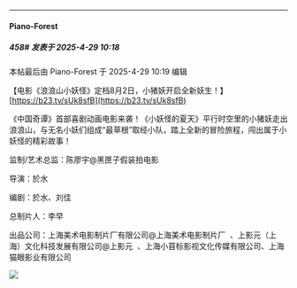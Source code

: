 ﻿
*****

####  Piano-Forest  
##### 458#       发表于 2025-4-29 10:18

 本帖最后由 Piano-Forest 于 2025-4-29 10:19 编辑 

【电影《浪浪山小妖怪》定档8月2日，小猪妖开启全新妖生！】 
[https://b23.tv/sUk8sfB](https://b23.tv/sUk8sfB)

《中国奇谭》首部喜剧动画电影来袭！《小妖怪的夏天》平行时空里的小猪妖走出浪浪山，与无名小妖们组成“最草根”取经小队，踏上全新的冒险旅程，闯出属于小妖怪的精彩故事！

监制/艺术总监：陈廖宇@黑匣子假装拍电影  

导演：於水 

编剧：於水、刘佳

总制片人：李早

出品公司：上海美术电影制片厂有限公司@上海美术电影制片厂  、上影元（上海）文化科技发展有限公司@上影元  、上海小苜标影视文化传媒有限公司、上海猫眼影业有限公司

<img src="https://p.sda1.dev/23/9013a8324ec39a2f2a84673555cff8fa/008DC5tAly1i0wzjc0fywj318g1yzu0y.jpg" referrerpolicy="no-referrer">

